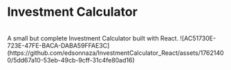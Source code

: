 # Investment Calculator
<br>
A small but complete Investment Calculator built with React.
![AC51730E-723E-47FE-BACA-DABA59FFAE3C](https://github.com/edsonnaza/InvestmentCalculator_React/assets/17621400/5dd67a10-53eb-49cb-9cff-31c4fe80ad16)
